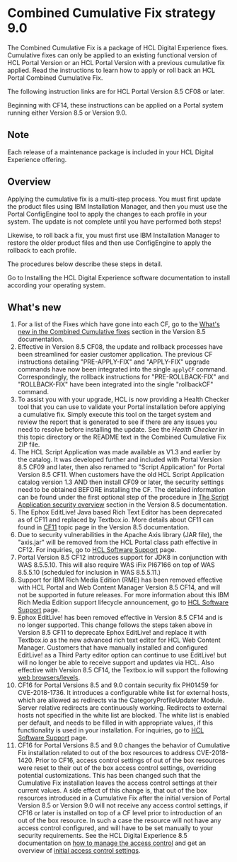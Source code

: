 # Combined Cumulative Fix strategy  9.0

The Combined Cumulative Fix is a package of HCL Digital Experience fixes. Cumulative fixes can only be applied to an existing functional version of HCL Portal Version or an HCL Portal Version with a previous cumulative fix applied. Read the instructions to learn how to apply or roll back an HCL Portal Combined Cumulative Fix.

The following instruction links are for HCL Portal Version 8.5 CF08 or later.

Beginning with CF14, these instructions can be applied on a Portal system running either Version 8.5 or Version 9.0.

## Note

Each release of a maintenance package is included in your HCL Digital Experience offering.

## Overview

Applying the cumulative fix is a multi-step process. You must first update the product files using IBM Installation Manager, and then you must use the Portal ConfigEngine tool to apply the changes to each profile in your system. The update is not complete until you have performed both steps!

Likewise, to roll back a fix, you must first use IBM Installation Manager to restore the older product files and then use ConfigEngine to apply the rollback to each profile.

The procedures below describe these steps in detail.

Go to Installing the HCL Digital Experience software documentation to install according your operating system.

## What's new

1.  For a list of the Fixes which have gone into each CF, go to the [What's new in the Combined Cumulative fixes](../overview/new_cf.html) section in the Version 8.5 documentation.
2.  Effective in Version 8.5 CF08, the update and rollback processes have been streamlined for easier customer application. The previous CF instructions detailing "PRE-APPLY-FIX" and "APPLY-FIX" upgrade commands have now been integrated into the single `applyCF` command. Correspondingly, the rollback instructions for "PRE-ROLLBACK-FIX" and "ROLLBACK-FIX" have been integrated into the single "rollbackCF" command.
3.  To assist you with your upgrade, HCL is now providing a Health Checker tool that you can use to validate your Portal installation before applying a cumulative fix. Simply execute this tool on the target system and review the report that is generated to see if there are any issues you need to resolve before installing the update. See the *Health Checker* in this topic directory or the README text in the Combined Cumulative Fix ZIP file.
4.  The HCL Script Application was made available as V1.3 and earlier by the catalog. It was developed further and included with Portal Version 8.5 CF09 and later, then also renamed to "Script Application" for Portal Version 8.5 CF11. When customers have the old HCL Script Application catalog version 1.3 AND then install CF09 or later, the security settings need to be obtained BEFORE installing the CF. The detailed information can be found under the first optional step of the procedure in [The Script Application security overview](../script-portlet/sp_security_upgrade.html) section in the Version 8.5 documentation.
5.  The Ephox EditLive! Java based Rich Text Editor has been deprecated as of CF11 and replaced by Textbox.io. More details about CF11 can found in [CF11](../overview/new_cf11.html) topic page in the Version 8.5 documentation.
6.  Due to security vulnerabilities in the Apache Axis library \(JAR file\), the "axis.jar" will be removed from the HCL Portal class path effective in CF12. For inquiries, go to [HCL Software Support](https://hclpnpsupport.hcltech.com/csm?id=kb_category&kb_category=c0ef98b71bb0778083cb86e9cd4bcbf2) page.
7.  Portal Version 8.5 CF12 introduces support for JDK8 in conjunction with WAS 8.5.5.10. This will also require WAS iFix PI67166 on top of WAS 8.5.5.10 \(scheduled for inclusion in WAS 8.5.5.11.\)
8.  Support for IBM Rich Media Edition \(RME\) has been removed effective with HCL Portal and Web Content Manager Version 8.5 CF14, and will not be supported in future releases. For more information about this IBM Rich Media Edition support lifecycle announcement, go to [HCL Software Support](https://hclpnpsupport.hcltech.com/csm?id=kb_category&kb_category=c0ef98b71bb0778083cb86e9cd4bcbf2) page.
9.  Ephox EditLive! has been removed effective in Version 8.5 CF14 and is no longer supported. This change follows the steps taken above in Version 8.5 CF11 to deprecate Ephox EditLive! and replace it with Textbox.io as the new advanced rich text editor for HCL Web Content Manager. Customers that have manually installed and configured EditLive! as a Third Party editor option can continue to use EditLive! but will no longer be able to receive support and updates via HCL. Also effective with Version 8.5 CF14, the Textbox.io will support the following [web browsers/levels](https://docs.ephox.com/display/tbio/System+Requirements?_ga=2.91924954.1507673092.1497929717-1652925937.1497929717#SystemRequirements-browsers).
10. CF16 for Portal Versions 8.5 and 9.0 contain security fix PH01459 for CVE-2018-1736. It introduces a configurable white list for external hosts, which are allowed as redirects via the CategoryProfileUpdater Module. Server relative redirects are continuously working. Redirects to external hosts not specified in the white list are blocked. The white list is enabled per default, and needs to be filled in with appropriate values, if this functionality is used in your installation. For inquiries, go to [HCL Software Support](https://hclpnpsupport.hcltech.com/csm?id=kb_category&kb_category=c0ef98b71bb0778083cb86e9cd4bcbf2) page.
11. CF16 for Portal Versions 8.5 and 9.0 changes the behavior of Cumulative Fix installation related to out of the box resources to address CVE-2018-1420. Prior to CF16, access control settings of out of the box resources were reset to their out of the box access control settings, overriding potential customizations. This has been changed such that the Cumulative Fix installation leaves the access control settings at their current values. A side effect of this change is, that out of the box resources introduced in a Cumulative Fix after the initial version of Portal Version 8.5 or Version 9.0 will not receive any access control settings, if CF16 or later is installed on top of a CF level prior to introduction of an out of the box resource. In such a case the resource will not have any access control configured, and will have to be set manually to your security requirements. See the HCL Digital Experience 8.5 documentation on [how to manage the access control](../admin-system/sec_ac_adm.html) and get an overview of [initial access control settings](../admin-system/init_acc_cntl_set.html).

